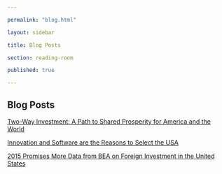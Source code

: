```yaml
---

permalink: "blog.html"

layout: sidebar

title: Blog Posts

section: reading-room

published: true

---
```


## Blog Posts




<a class="embedly-card" href="http://blogs.state.gov/stories/2015/03/27/two-way-investment-path-shared-prosperity-america-and-world">Two-Way Investment: A Path to Shared Prosperity for America and the World</a>
<script async src="//cdn.embedly.com/widgets/platform.js" charset="UTF-8"></script>

<a class="embedly-card" href="http://www.commerce.gov/news/blog/2015/03/innovation-and-software-are-reasons-select-usa">Innovation and Software are the Reasons to Select the USA</a>
<script async src="//cdn.embedly.com/widgets/platform.js" charset="UTF-8"></script>

<a class="embedly-card" href="http://www.commerce.gov/news/blog/2015/01/2015-promises-more-data-bea-foreign-investment-united-states">2015 Promises More Data from BEA on Foreign Investment in the United States</a>
<script async src="//cdn.embedly.com/widgets/platform.js" charset="UTF-8"></script>
